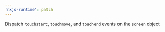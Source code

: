 ```yaml
---
'nxjs-runtime': patch
---
```


Dispatch `touchstart`, `touchmove`, and `touchend` events on the `screen` object
